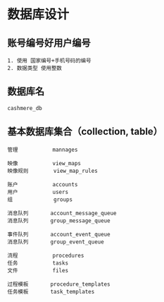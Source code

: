 # 数据库设计

## 账号编号好用户编号

    1. 使用 国家编号+手机号码的编号
    2. 数据类型 使用整数

## 数据库名

    cashmere_db

## 基本数据库集合（collection, table）

    管理           mannages

    映像           view_maps
    映像规则        view_map_rules

    账户           accounts
    用户           users
    组             groups

    消息队列       account_message_queue
    消息队列       group_message_queue

    事件队列       account_event_queue
    消息队列       group_event_queue

    流程           procedures
    任务           tasks
    文件           files

    过程模板       procedure_templates
    任务模板       task_templates
